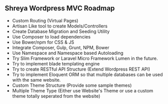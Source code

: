 Shreya Wordpress MVC Roadmap
--------------------------------
* Custom Routing (Virtual Pages)
* Artisan Like tool to create Models/Controllers
* Create Database Migration and Seeding Utility
* Use Composer to load dependencies
* Use Bower/npm for CSS & JS
* Integrate Composer, Gulp, Grunt, NPM, Bower
* Use Namespace and Namespace based Autoloading
* Try Slim Framework or Laravel Micro Framework Lumen in the future.
* Try to implement blade templating engine
* Try to create RESTful API Structure (Extend Wordpress REST API)
* Try to implement Eloquent ORM so that multiple databases can be used with the same website.
* Custom Theme Structure (Provide some sample themes)
* Multiple Theme Type (Either use Website's Theme or use a custom theme totally seperated from the website)


